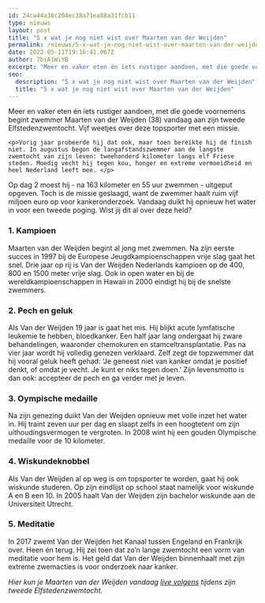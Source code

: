 ```yaml
---
id: 24ca44a36c204ec38a71ea88a31fcb11
type: nieuws
layout: post
title: "5 x wat je nog niet wist over Maarten van der Weijden"
permalink: /nieuws/5-x-wat-je-nog-niet-wist-over-maarten-van-der-weijden/
date: 2022-05-11T19:16:41.067Z
author: 7biA1WiYB
excerpt: "Meer en vaker eten én iets rustiger aandoen, met die goede voornemens begint zwemmer Maarten van der Weijden (38) vandaag aan zijn tweede Elfstedenzwemtocht. Vijf weetjes over deze topsporter met een missie.  "
seo:
  description: "5 x wat je nog niet wist over Maarten van der Weijden"
  title: "5 x wat je nog niet wist over Maarten van der Weijden"
---
```

Meer en vaker eten én iets rustiger aandoen, met die goede voornemens begint zwemmer Maarten van der Weijden (38) vandaag aan zijn tweede Elfstedenzwemtocht. Vijf weetjes over deze topsporter met een missie.  

    <p>Vorig jaar probeerde hij dat ook, maar toen bereikte hij de finish niet. In augustus begon de langafstandszwemmer aan de langste zwemtocht van zijn leven: tweehonderd kilometer langs elf Friese steden. Moedig vecht hij tegen kou, honger en extreme vermoeidheid en heel Nederland leeft mee. </p>
<p>Op dag 2 moest hij - na 163 kilometer en 55 uur zwemmen - uitgeput opgeven. Toch is de missie geslaagd, want de zwemmer haalt ruim vijf miljoen euro op voor kankeronderzoek. Vandaag duikt hij opnieuw het water in voor een tweede poging. Wist jij dit al over deze held?</p>
<h3>1. Kampioen</h3>
<p>Maarten van der Weijden begint al jong met zwemmen. Na zijn eerste succes in 1997 bij de Europese Jeugdkampioenschappen vrije slag gaat het snel. Drie jaar op rij is Van der Weijden Nederlands kampioen op de 400, 800 en 1500 meter vrije slag. Ook in open water en bij de wereldkampioenschappen in Hawaii in 2000 eindigt hij bij de snelste zwemmers. </p>
<h3>2. Pech en geluk</h3>
<p>Als Van der Weijden 19 jaar is gaat het mis. Hij blijkt acute lymfatische leukemie te hebben, bloedkanker. Een half jaar lang ondergaat hij zware behandelingen, waaronder chemokuren en stamceltransplantatie. Pas na vier jaar wordt hij volledig genezen verklaard. Zelf zegt de topzwemmer dat hij vooral geluk heeft gehad: ‘Je geneest niet van kanker omdat je positief denkt, of omdat je vecht. Je kunt er niks tegen doen.’ Zijn levensmotto is dan ook: accepteer de pech en ga verder met je leven. </p>
<h3>3. Oympische medaille</h3>
<p>Na zijn genezing duikt Van der Weijden opnieuw met volle inzet het water in. Hij traint zeven uur per dag en slaapt zelfs in een hoogtetent om zijn uithoudingsvermogen te vergroten. In 2008 wint hij een gouden Olympische medaille voor de 10 kilometer. </p>
<h3>4. Wiskundeknobbel</h3>
<p>Als Van der Weijden al op weg is om topsporter te worden, gaat hij ook wiskunde studeren. Op zijn eindlijst op school staat namelijk voor wiskunde A en B een 10. In 2005 haalt Van der Weijden zijn bachelor wiskunde aan de Universiteit Utrecht.</p>
<h3>5. Meditatie</h3>
<p>In 2017 zwemt Van der Weijden het Kanaal tussen Engeland en Frankrijk over. Heen én terug. Hij zei toen dat zo’n lange zwemtocht een vorm van meditatie voor hem is. Het geld dat Van der Weijden binnenhaalt met zijn extreme zwemacties is voor onderzoek naar kanker.</p>
<p><em>Hier kun je Maarten van der Weijden vandaag <a href="http://www.11stedenzwemtocht.nl/live/">live volgens</a> tijdens zijn tweede Elfstedenzwemtocht.</em></p>  
